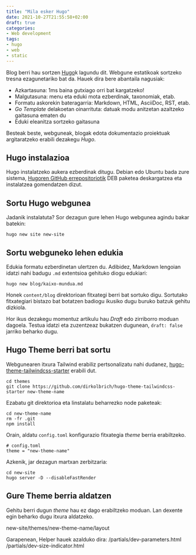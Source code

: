 ```yaml
---
title: "Mila esker Hugo"
date: 2021-10-27T21:55:58+02:00
draft: true
categories:
- Web development
tags:
- hugo
- web
- static
---
```


Blog berri hau sortzen [Hugo](https://gohugo.io)k lagundu dit. Webgune estatikoak sortzeko tresna ezagunetariko bat da. Hauek dira bere abantaila nagusiak:

- Azkartasuna: 1ms baina gutxiago orri bat kargatzeko!
- Malgutasuna: menu eta eduki mota ezberdinak, taxonomiak, etab.
- Formatu askorekin bateragarria: Markdown, HTML, AsciiDoc, RST, etab.
- _Go Template_ delakoetan oinarrituta: datuak modu anitzetan azaltzeko gaitasuna ematen du
- Eduki eleanitza sortzeko gaitasuna


Besteak beste, webguneak, blogak edota dokumentazio proiektuak argitaratzeko erabili dezakegu *Hugo*.

<!--more-->


## Hugo instalazioa

Hugo instalatzeko aukera ezberdinak ditugu. Debian edo Ubuntu bada zure sistema, [Hugoren GitHub errepositoriotik](https://github.com/gohugoio/hugo/releases) DEB paketea deskargatzea eta instalatzea gomendatzen dizut.


## Sortu Hugo webgunea

Jadanik instalatuta? Sor dezagun gure lehen Hugo webgunea agindu bakar batekin:

```
hugo new site new-site
```

## Sortu webguneko lehen edukia

Edukia formatu ezberdinetan ulertzen du. Adibidez, Markdown lengoian idatzi nahi badugu `.md` extentsioa gehituko diogu edukiari:

```
hugo new blog/kaixo-mundua.md
```

Honek `content/blog` direktorioan fitxategi berri bat sortuko digu. Sortutako fitxategiari bistazo bat botatzen badiogu ikusiko dugu buruko batzuk gehitu dizkiola.

Hor ikus dezakegu momentuz artikulu hau _Draft_ edo zirriborro moduan dagoela. Testua idatzi eta zuzentzeaz bukatzen dugunean, `draft: false` jarriko beharko dugu.

## Hugo Theme berri bat sortu

Webgunearen itxura Tailwind erabiliz pertsonalizatu nahi dudanez, [hugo-theme-tailwindcss-starter](https://github.com/dirkolbrich/hugo-theme-tailwindcss-starter) erabili dut.

```
cd themes
git clone https://github.com/dirkolbrich/hugo-theme-tailwindcss-starter new-theme-name
```

Ezabatu git direktorioa eta Iinstalatu beharrezko node paketeak:

```
cd new-theme-name
rm -fr .git
npm install
```

Orain, aldatu `config.toml` konfigurazio fitxategia _theme_ berria erabiltzeko.

```
# config.toml
theme = "new-theme-name"
```

Azkenik, jar dezagun martxan zerbitzaria:

```
cd new-site
hugo server -D --disableFastRender
```

## Gure Theme berria aldatzen

Gehitu berri dugun _theme_ hau ez dago erabiltzeko moduan. Lan dexente egin beharko dugu itxura aldatzeko.

new-site/themes/new-theme-name/layout

Garapenean, Helper hauek azalduko dira:
/partials/dev-parameters.html
/partials/dev-size-indicator.html